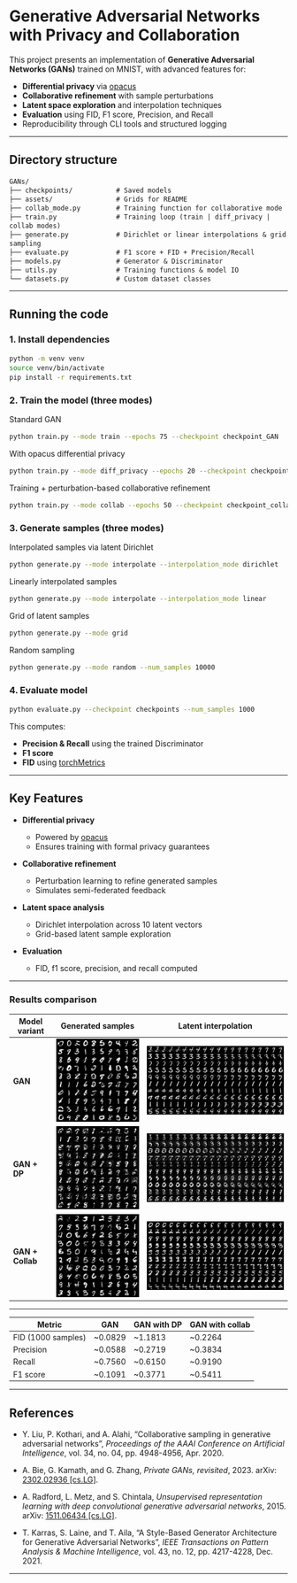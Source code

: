 
# Generative Adversarial Networks with Privacy and Collaboration

This project presents an  implementation of **Generative Adversarial Networks (GANs)** trained on MNIST, with advanced features for:

- **Differential privacy** via [opacus](https://opacus.ai)
- **Collaborative refinement** with sample perturbations
- **Latent space exploration** and interpolation techniques
- **Evaluation** using FID, F1 score, Precision, and Recall
- Reproducibility through CLI tools and structured logging

---

## Directory structure

```
GANs/
├── checkpoints/           # Saved models
├── assets/                # Grids for README
├── collab_mode.py         # Training function for collaborative mode
├── train.py               # Training loop (train | diff_privacy | collab modes)
├── generate.py            # Dirichlet or linear interpolations & grid sampling
├── evaluate.py            # F1 score + FID + Precision/Recall
├── models.py              # Generator & Discriminator
├── utils.py               # Training functions & model IO
└── datasets.py            # Custom dataset classes
```

---

## Running the code

### 1. Install dependencies

```bash
python -m venv venv
source venv/bin/activate
pip install -r requirements.txt
```

### 2. Train the model (three modes)

Standard GAN 
```bash
python train.py --mode train --epochs 75 --checkpoint checkpoint_GAN
```
With opacus differential privacy
```bash
python train.py --mode diff_privacy --epochs 20 --checkpoint checkpoint_DP
```
Training + perturbation-based collaborative refinement
```bash
python train.py --mode collab --epochs 50 --checkpoint checkpoint_collab
```

### 3. Generate samples (three modes)

Interpolated samples via latent Dirichlet
```bash
python generate.py --mode interpolate --interpolation_mode dirichlet
```
Linearly interpolated samples
```bash
python generate.py --mode interpolate --interpolation_mode linear
```
Grid of latent samples
```bash
python generate.py --mode grid
```
Random sampling
```bash
python generate.py --mode random --num_samples 10000
```

### 4. Evaluate model

```bash
python evaluate.py --checkpoint checkpoints --num_samples 1000
```

This computes:
- **Precision & Recall** using the trained Discriminator
- **F1 score**
- **FID** using [torchMetrics](https://torchmetrics.readthedocs.io)

---

## Key Features

- **Differential privacy**
  - Powered by [opacus](https://opacus.ai)
  - Ensures training with formal privacy guarantees

- **Collaborative refinement**
  - Perturbation learning to refine generated samples
  - Simulates semi-federated feedback

- **Latent space analysis**
  - Dirichlet interpolation across 10 latent vectors
  - Grid-based latent sample exploration

- **Evaluation**
  - FID, f1 score, precision, and recall computed

---

### Results comparison

| Model variant       | Generated samples                           | Latent interpolation                           |
|---------------------|---------------------------------------------|-------------------------------------------------|
| **GAN**             | ![GAN Samples](assets/grid_GAN.png)         | ![GAN Interpolation](assets/interpolations_grid_GAN.png)         |
| **GAN + DP**        | ![DP Samples](assets/grid_DP.png)           | ![DP Interpolation](assets/interpolations_grid_DP.png)           |
| **GAN + Collab**    | ![Collab Samples](assets/grid_collab.png)   | ![Collab Interpolation](assets/interpolations_grid_collab.png)   |


---

| Metric             |      GAN  |   GAN with DP | GAN with collab
|--------------------|-----------|---------------|----------------------|
| FID (1000 samples) | ~0.0829   | ~1.1813       | ~0.2264
| Precision          | ~0.0588   | ~0.2719       | ~0.3834
| Recall             | ~0.7560   | ~0.6150       | ~0.9190
| F1 score           | ~0.1091   | ~0.3771       | ~0.5411


---

## References

- Y. Liu, P. Kothari, and A. Alahi, “Collaborative sampling in generative adversarial networks”, *Proceedings of the AAAI Conference on Artificial Intelligence*, vol. 34, no. 04, pp. 4948-4956, Apr. 2020.

- A. Bie, G. Kamath, and G. Zhang, *Private GANs, revisited*, 2023. arXiv: [2302.02936 [cs.LG]](https://arxiv.org/abs/2302.02936).

- A. Radford, L. Metz, and S. Chintala, *Unsupervised representation learning with deep convolutional generative adversarial networks*, 2015. arXiv: [1511.06434 [cs.LG]](https://arxiv.org/abs/1511.06434).

- T. Karras, S. Laine, and T. Aila, “A Style-Based Generator Architecture for Generative Adversarial Networks”, *IEEE Transactions on Pattern Analysis & Machine Intelligence*, vol. 43, no. 12, pp. 4217-4228, Dec. 2021.

---
